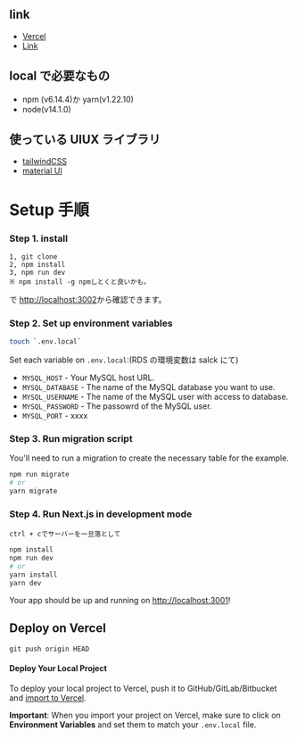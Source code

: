## link

- [Vercel](https://vercel.com/making-oasis/amo-project)
- [Link ](https://amo-project.vercel.app/)

## local で必要なもの

- npm (v6.14.4)か yarn(v1.22.10)
- node(v14.1.0)

## 使っている UIUX ライブラリ

- [tailwindCSS](https://tailwindcomponents.com/)
- [material UI](https://material-ui.com/)

# Setup 手順

### Step 1. install

```
1, git clone
2, npm install
3, npm run dev
※ npm install -g npmしとくと良いかも。
```

で [http://localhost:3002](http://localhost:3002)から確認できます。

### Step 2. Set up environment variables

```bash
touch `.env.local`
```

Set each variable on `.env.local`:(RDS の環境変数は salck にて)

- `MYSQL_HOST` - Your MySQL host URL.
- `MYSQL_DATABASE` - The name of the MySQL database you want to use.
- `MYSQL_USERNAME` - The name of the MySQL user with access to database.
- `MYSQL_PASSWORD` - The passowrd of the MySQL user.
- `MYSQL_PORT` - xxxx

### Step 3. Run migration script

You'll need to run a migration to create the necessary table for the example.

```bash
npm run migrate
# or
yarn migrate
```

### Step 4. Run Next.js in development mode

```
ctrl + cでサーバーを一旦落として
```

```bash
npm install
npm run dev
# or
yarn install
yarn dev
```

Your app should be up and running on [http://localhost:3001](http://localhost:3001)!

## Deploy on Vercel

```
git push origin HEAD
```

#### Deploy Your Local Project

To deploy your local project to Vercel, push it to GitHub/GitLab/Bitbucket and [import to Vercel](https://vercel.com/new?utm_source=github&utm_medium=readme&utm_campaign=next-example).

**Important**: When you import your project on Vercel, make sure to click on **Environment Variables** and set them to match your `.env.local` file.
